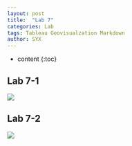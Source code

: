 ```yaml
---
layout: post
title:  "Lab 7"
categories: Lab
tags: Tableau Geovisualzation Markdown
author: SYX
---
```


* content
{:toc}

## Lab 7-1
<div class='tableauPlaceholder' id='viz1553293476900' style='position: relative'><noscript><a href='#'><img alt=' ' src='https:&#47;&#47;public.tableau.com&#47;static&#47;images&#47;MJ&#47;MJF7SFQZS&#47;1_rss.png' style='border: none' /></a></noscript><object class='tableauViz'  style='display:none;'><param name='host_url' value='https%3A%2F%2Fpublic.tableau.com%2F' /> <param name='embed_code_version' value='3' /> <param name='path' value='shared&#47;MJF7SFQZS' /> <param name='toolbar' value='yes' /><param name='static_image' value='https:&#47;&#47;public.tableau.com&#47;static&#47;images&#47;MJ&#47;MJF7SFQZS&#47;1.png' /> <param name='animate_transition' value='yes' /><param name='display_static_image' value='yes' /><param name='display_spinner' value='yes' /><param name='display_overlay' value='yes' /><param name='display_count' value='yes' /><param name='filter' value='publish=yes' /></object>
</div>                
<script type='text/javascript'>                    var divElement = document.getElementById('viz1553293476900');                    var vizElement = divElement.getElementsByTagName('object')[0];                    vizElement.style.width='1000px';vizElement.style.height='827px';                    var scriptElement = document.createElement('script');                    scriptElement.src = 'https://public.tableau.com/javascripts/api/viz_v1.js';                    vizElement.parentNode.insertBefore(scriptElement, vizElement);                
</script>







## Lab 7-2
<div class='tableauPlaceholder' id='viz1553293703619' style='position: relative'><noscript><a href='#'><img alt=' ' src='https:&#47;&#47;public.tableau.com&#47;static&#47;images&#47;La&#47;Lab7-1_15529309075330&#47;Dashboard2&#47;1_rss.png' style='border: none' /></a></noscript><object class='tableauViz'  style='display:none;'><param name='host_url' value='https%3A%2F%2Fpublic.tableau.com%2F' /> <param name='embed_code_version' value='3' /> <param name='site_root' value='' /><param name='name' value='Lab7-1_15529309075330&#47;Dashboard2' /><param name='tabs' value='no' /><param name='toolbar' value='yes' /><param name='static_image' value='https:&#47;&#47;public.tableau.com&#47;static&#47;images&#47;La&#47;Lab7-1_15529309075330&#47;Dashboard2&#47;1.png' /> <param name='animate_transition' value='yes' /><param name='display_static_image' value='yes' /><param name='display_spinner' value='yes' /><param name='display_overlay' value='yes' /><param name='display_count' value='yes' /><param name='filter' value='publish=yes' /></object>
</div>                
<script type='text/javascript'>                    var divElement = document.getElementById('viz1553293703619');                    var vizElement = divElement.getElementsByTagName('object')[0];                    vizElement.style.width='1000px';vizElement.style.height='827px';                    var scriptElement = document.createElement('script');                    scriptElement.src = 'https://public.tableau.com/javascripts/api/viz_v1.js';                    vizElement.parentNode.insertBefore(scriptElement, vizElement);                
</script>


